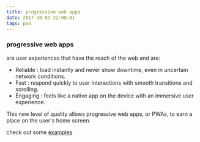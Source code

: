 ```yaml
---
title: progressive web apps
date: 2017-10-01 22:08:01
tags: pwa
---
```


### progressive web apps

are user experiences that have the reach of the web and are:

- Reliable : load instantly and never show downtime, even in uncertain network conditions.
- Fast : respond quickly to user interactions with smooth transitions and scrolling.
- Engaging : feels like a native app on the device with an immersive user experience.

This new level of quality allows progressive web apps, or PWAs, to earn a place on the user's home screen.

check out some [examples](https://pwa.rocks/)